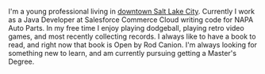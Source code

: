 I'm a young professional living in [downtown Salt Lake City](https://twitter.com/downtownslc). Currently I work as a Java Developer at Salesforce Commerce Cloud writing code for NAPA Auto Parts. In my free time I enjoy playing dodgeball, playing retro video games, and most recently collecting records. I always like to have a book to read, and right now that book is Open by Rod Canion. I'm always looking for something new to learn, and am currently pursuing getting a Master's Degree.
